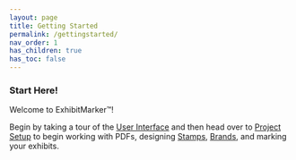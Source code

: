 ```yaml
---
layout: page
title: Getting Started
permalink: /gettingstarted/
nav_order: 1
has_children: true
has_toc: false
---
```


### Start Here!

Welcome to ExhibitMarker&trade;!

Begin by taking a tour of the [User Interface](user_interface.markdown) and then head over to [Project Setup](project_setup.markdown) to begin working with PDFs, designing [Stamps](../stamping/stamping.markdown), [Brands](../branding/branding.markdown), and marking your exhibits.